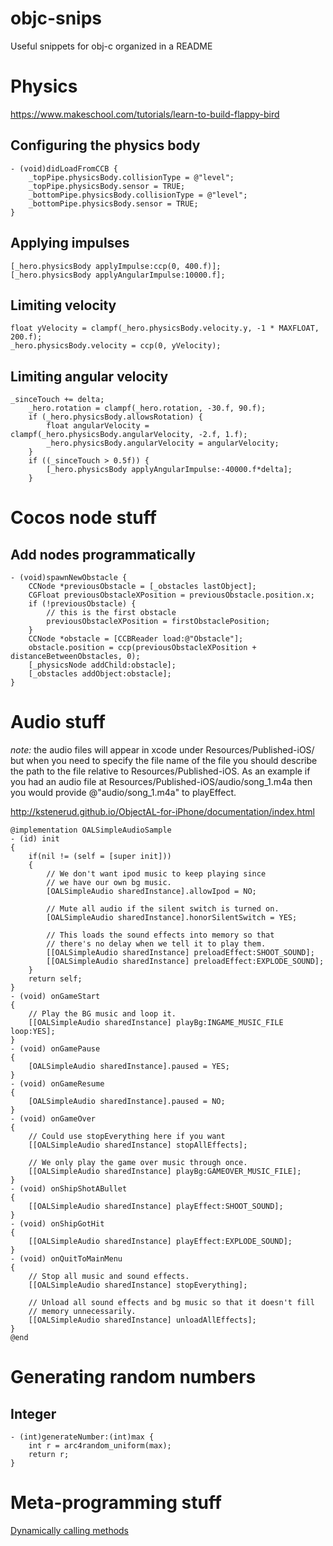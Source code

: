 # objc-snips
Useful snippets for obj-c organized in a README

# Physics
https://www.makeschool.com/tutorials/learn-to-build-flappy-bird

## Configuring the physics body

```obj-c
- (void)didLoadFromCCB {
    _topPipe.physicsBody.collisionType = @"level";
    _topPipe.physicsBody.sensor = TRUE;
    _bottomPipe.physicsBody.collisionType = @"level";
    _bottomPipe.physicsBody.sensor = TRUE;
}
```

## Applying impulses
```obj-c
[_hero.physicsBody applyImpulse:ccp(0, 400.f)];
[_hero.physicsBody applyAngularImpulse:10000.f];
```

## Limiting velocity
```obj-c
float yVelocity = clampf(_hero.physicsBody.velocity.y, -1 * MAXFLOAT, 200.f);
_hero.physicsBody.velocity = ccp(0, yVelocity);
```

## Limiting angular velocity
```obj-c
_sinceTouch += delta;
    _hero.rotation = clampf(_hero.rotation, -30.f, 90.f);
    if (_hero.physicsBody.allowsRotation) {
        float angularVelocity = clampf(_hero.physicsBody.angularVelocity, -2.f, 1.f);
        _hero.physicsBody.angularVelocity = angularVelocity;
    }
    if ((_sinceTouch > 0.5f)) {
        [_hero.physicsBody applyAngularImpulse:-40000.f*delta];
    }
```

# Cocos node stuff

## Add nodes programmatically
```obj-c
- (void)spawnNewObstacle {
    CCNode *previousObstacle = [_obstacles lastObject];
    CGFloat previousObstacleXPosition = previousObstacle.position.x;
    if (!previousObstacle) {
        // this is the first obstacle
        previousObstacleXPosition = firstObstaclePosition;
    }
    CCNode *obstacle = [CCBReader load:@"Obstacle"];
    obstacle.position = ccp(previousObstacleXPosition + distanceBetweenObstacles, 0);
    [_physicsNode addChild:obstacle];
    [_obstacles addObject:obstacle];
}
```

# Audio stuff

_note:_ the audio files will appear in xcode under Resources/Published-iOS/ but when you need to specify the file name of the file you should describe the path to the file relative to Resources/Published-iOS. As an example if you had an audio file at Resources/Published-iOS/audio/song_1.m4a then you would provide @"audio/song_1.m4a" to playEffect.

http://kstenerud.github.io/ObjectAL-for-iPhone/documentation/index.html
```obj-c
@implementation OALSimpleAudioSample
- (id) init
{
    if(nil != (self = [super init]))
    {
        // We don't want ipod music to keep playing since
        // we have our own bg music.
        [OALSimpleAudio sharedInstance].allowIpod = NO;
        
        // Mute all audio if the silent switch is turned on.
        [OALSimpleAudio sharedInstance].honorSilentSwitch = YES;
        
        // This loads the sound effects into memory so that
        // there's no delay when we tell it to play them.
        [[OALSimpleAudio sharedInstance] preloadEffect:SHOOT_SOUND];
        [[OALSimpleAudio sharedInstance] preloadEffect:EXPLODE_SOUND];
    }
    return self;
}
- (void) onGameStart
{
    // Play the BG music and loop it.
    [[OALSimpleAudio sharedInstance] playBg:INGAME_MUSIC_FILE loop:YES];
}
- (void) onGamePause
{
    [OALSimpleAudio sharedInstance].paused = YES;
}
- (void) onGameResume
{
    [OALSimpleAudio sharedInstance].paused = NO;
}
- (void) onGameOver
{
    // Could use stopEverything here if you want
    [[OALSimpleAudio sharedInstance] stopAllEffects];
    
    // We only play the game over music through once.
    [[OALSimpleAudio sharedInstance] playBg:GAMEOVER_MUSIC_FILE];
}
- (void) onShipShotABullet
{
    [[OALSimpleAudio sharedInstance] playEffect:SHOOT_SOUND];
}
- (void) onShipGotHit
{
    [[OALSimpleAudio sharedInstance] playEffect:EXPLODE_SOUND];
}
- (void) onQuitToMainMenu
{
    // Stop all music and sound effects.
    [[OALSimpleAudio sharedInstance] stopEverything];   
    
    // Unload all sound effects and bg music so that it doesn't fill
    // memory unnecessarily.
    [[OALSimpleAudio sharedInstance] unloadAllEffects];
}
@end
```

# Generating random numbers

## Integer
```obj-c
- (int)generateNumber:(int)max {
    int r = arc4random_uniform(max);
    return r;
}
```

# Meta-programming stuff

[Dynamically calling methods](http://stackoverflow.com/questions/4446883/objective-c-calling-method-dynamically-with-a-string)

